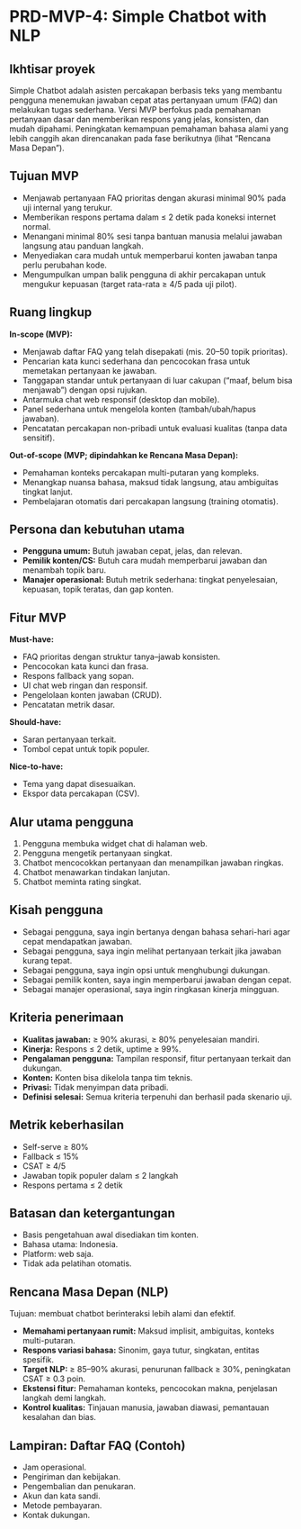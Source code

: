 # PRD-MVP-4: Simple Chatbot with NLP

## Ikhtisar proyek
Simple Chatbot adalah asisten percakapan berbasis teks yang membantu pengguna menemukan jawaban cepat atas pertanyaan umum (FAQ) dan melakukan tugas sederhana. Versi MVP berfokus pada pemahaman pertanyaan dasar dan memberikan respons yang jelas, konsisten, dan mudah dipahami. Peningkatan kemampuan pemahaman bahasa alami yang lebih canggih akan direncanakan pada fase berikutnya (lihat “Rencana Masa Depan”).

## Tujuan MVP
- Menjawab pertanyaan FAQ prioritas dengan akurasi minimal 90% pada uji internal yang terukur.
- Memberikan respons pertama dalam ≤ 2 detik pada koneksi internet normal.
- Menangani minimal 80% sesi tanpa bantuan manusia melalui jawaban langsung atau panduan langkah.
- Menyediakan cara mudah untuk memperbarui konten jawaban tanpa perlu perubahan kode.
- Mengumpulkan umpan balik pengguna di akhir percakapan untuk mengukur kepuasan (target rata-rata ≥ 4/5 pada uji pilot).

## Ruang lingkup
**In-scope (MVP):**
- Menjawab daftar FAQ yang telah disepakati (mis. 20–50 topik prioritas).
- Pencarian kata kunci sederhana dan pencocokan frasa untuk memetakan pertanyaan ke jawaban.
- Tanggapan standar untuk pertanyaan di luar cakupan (“maaf, belum bisa menjawab”) dengan opsi rujukan.
- Antarmuka chat web responsif (desktop dan mobile).
- Panel sederhana untuk mengelola konten (tambah/ubah/hapus jawaban).
- Pencatatan percakapan non-pribadi untuk evaluasi kualitas (tanpa data sensitif).

**Out-of-scope (MVP; dipindahkan ke Rencana Masa Depan):**
- Pemahaman konteks percakapan multi-putaran yang kompleks.
- Menangkap nuansa bahasa, maksud tidak langsung, atau ambiguitas tingkat lanjut.
- Pembelajaran otomatis dari percakapan langsung (training otomatis).

## Persona dan kebutuhan utama
- **Pengguna umum:** Butuh jawaban cepat, jelas, dan relevan.
- **Pemilik konten/CS:** Butuh cara mudah memperbarui jawaban dan menambah topik baru.
- **Manajer operasional:** Butuh metrik sederhana: tingkat penyelesaian, kepuasan, topik teratas, dan gap konten.

## Fitur MVP
**Must-have:**
- FAQ prioritas dengan struktur tanya–jawab konsisten.
- Pencocokan kata kunci dan frasa.
- Respons fallback yang sopan.
- UI chat web ringan dan responsif.
- Pengelolaan konten jawaban (CRUD).
- Pencatatan metrik dasar.

**Should-have:**
- Saran pertanyaan terkait.
- Tombol cepat untuk topik populer.

**Nice-to-have:**
- Tema yang dapat disesuaikan.
- Ekspor data percakapan (CSV).

## Alur utama pengguna
1. Pengguna membuka widget chat di halaman web.
2. Pengguna mengetik pertanyaan singkat.
3. Chatbot mencocokkan pertanyaan dan menampilkan jawaban ringkas.
4. Chatbot menawarkan tindakan lanjutan.
5. Chatbot meminta rating singkat.

## Kisah pengguna
- Sebagai pengguna, saya ingin bertanya dengan bahasa sehari-hari agar cepat mendapatkan jawaban.
- Sebagai pengguna, saya ingin melihat pertanyaan terkait jika jawaban kurang tepat.
- Sebagai pengguna, saya ingin opsi untuk menghubungi dukungan.
- Sebagai pemilik konten, saya ingin memperbarui jawaban dengan cepat.
- Sebagai manajer operasional, saya ingin ringkasan kinerja mingguan.

## Kriteria penerimaan
- **Kualitas jawaban:** ≥ 90% akurasi, ≥ 80% penyelesaian mandiri.
- **Kinerja:** Respons ≤ 2 detik, uptime ≥ 99%.
- **Pengalaman pengguna:** Tampilan responsif, fitur pertanyaan terkait dan dukungan.
- **Konten:** Konten bisa dikelola tanpa tim teknis.
- **Privasi:** Tidak menyimpan data pribadi.
- **Definisi selesai:** Semua kriteria terpenuhi dan berhasil pada skenario uji.

## Metrik keberhasilan
- Self-serve ≥ 80%
- Fallback ≤ 15%
- CSAT ≥ 4/5
- Jawaban topik populer dalam ≤ 2 langkah
- Respons pertama ≤ 2 detik

## Batasan dan ketergantungan
- Basis pengetahuan awal disediakan tim konten.
- Bahasa utama: Indonesia.
- Platform: web saja.
- Tidak ada pelatihan otomatis.

## Rencana Masa Depan (NLP)
Tujuan: membuat chatbot berinteraksi lebih alami dan efektif.
- **Memahami pertanyaan rumit:** Maksud implisit, ambiguitas, konteks multi-putaran.
- **Respons variasi bahasa:** Sinonim, gaya tutur, singkatan, entitas spesifik.
- **Target NLP:** ≥ 85–90% akurasi, penurunan fallback ≥ 30%, peningkatan CSAT ≥ 0.3 poin.
- **Ekstensi fitur:** Pemahaman konteks, pencocokan makna, penjelasan langkah demi langkah.
- **Kontrol kualitas:** Tinjauan manusia, jawaban diawasi, pemantauan kesalahan dan bias.

## Lampiran: Daftar FAQ (Contoh)
- Jam operasional.
- Pengiriman dan kebijakan.
- Pengembalian dan penukaran.
- Akun dan kata sandi.
- Metode pembayaran.
- Kontak dukungan.
